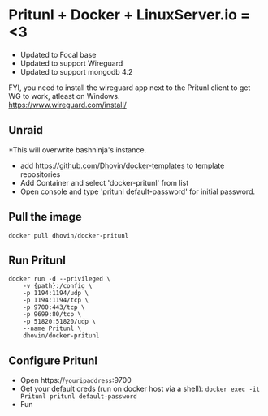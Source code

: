 # Pritunl + Docker + LinuxServer.io = <3

- Updated to Focal base
- Updated to support Wireguard 
- Updated to support mongodb 4.2

FYI, you need to install the wireguard app next to the Pritunl client to get WG to work, atleast on Windows. \
https://www.wireguard.com/install/ 

## Unraid
*This will overwrite bashninja's instance.
- add https://github.com/Dhovin/docker-templates to template repositories
- Add Container and select 'docker-pritunl' from list 
- Open console and type 'pritunl default-password' for initial password.

## Pull the image

    docker pull dhovin/docker-pritunl

## Run Pritunl

    docker run -d --privileged \
        -v {path}:/config \
        -p 1194:1194/udp \
        -p 1194:1194/tcp \
        -p 9700:443/tcp \
        -p 9699:80/tcp \
        -p 51820:51820/udp \
        --name Pritunl \
        dhovin/docker-pritunl

## Configure Pritunl

* Open https://`youripaddress`:9700
* Get your default creds (run on docker host via a shell): `docker exec -it Pritunl pritunl default-password`
* Fun
